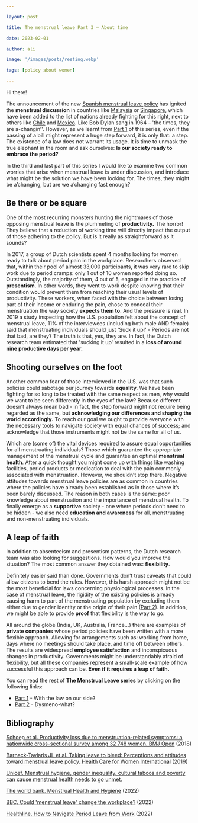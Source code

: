 ```yaml
---

layout: post

title: The menstrual leave Part 3 – About time

date: 2023-02-01

author: ali

image: '/images/posts/resting.webp'

tags: [policy about women]

--- 
```


Hi there!

The announcement of the new [Spanish menstrual leave policy](https://www.igualdad.gob.es/servicios/participacion/audienciapublica/PublishingImages/Paginas/anteproyecto-lo-salud-sexual-reproductiva-interrup/APLO%20modificaci%C3%B3n%20LO%202-2010%20audiencia%20p%C3%BAblica.pdf) has ignited the **menstrual discussion** in countries like [Malaysia](https://www.humanresourcesonline.net/leaders-in-malaysia-weigh-in-on-menstrual-leave-as-putrajaya-looks-into-feasibility) or [Singapore](https://humanresourcesonline.net/68-of-women-surveyed-in-singapore-would-continue-to-work-despite-intense-period-pains-as-they-fear-being-judged), which have been added to the list of nations already fighting for this right, next to others like [Chile](https://www.bcn.cl/delibera/show_iniciativa?id_colegio=2202&idnac=2&patro=0&nro_torneo=2017) and [Mexico](https://mujeres.expansion.mx/actualidad/2022/06/03/menstruacion-digna-pendiente-centros-de-trabajo). Like Bob Dylan sang in 1964 – 'the times, they are a-changin’'. However, as we learnt from [Part 1](https://themodernhypatia.com/blog/2022-12-21-the-menstrual-leave-part-1-with-the-law-on-our-side) of this series, even if the passing of a bill might represent a huge step forward, it is only that: a step. The existence of a law does not warrant its usage. It is time to unmask the true elephant in the room and ask ourselves: **Is our society ready to embrace the period?**

In the third and last part of this series I would like to examine two common worries that arise when menstrual leave is under discussion, and introduce what might be the solution we have been looking for.  The times, they might be a’changing, but are we a’changing fast enough?


## Be there or be square

One of the most recurring monsters hunting the nightmares of those opposing menstrual leave is the plummeting of **productivity.** The horror! They believe that a reduction of working time will directly impact the output of those adhering to the policy. But is it really as straightforward as it sounds?

In 2017, a group of Dutch scientists spent 4 months looking for women ready to talk about period pain in the workplace. Researchers observed that, within their pool of almost 33,000 participants, it was very rare to skip work due to period cramps: only 1 out of 10 women reported doing so. Outstandingly, the majority of them, 4 out of 5, engaged in the practice of **presentism**. In other words, they went to work despite knowing that their condition would prevent them from reaching their usual levels of productivity. These workers, when faced with the choice between losing part of their income or enduring the pain, chose to conceal their menstruation the way society **expects them to**. And the pressure is real. In 2019 a study inspecting how the U.S. population felt about the concept of menstrual leave, 11% of the interviewees (including both male AND female) said that menstruating individuals should just 'Suck it up!' - Periods are not that bad, are they? The truth is that, yes, they are. In fact, the Dutch research team estimated that 'sucking it up' resulted in a **loss of around nine productive days per year.** 


## Shooting ourselves on the foot

Another common fear of those interviewed in the U.S. was that such policies could sabotage our journey towards **equality**. We have been fighting for so long to be treated with the same respect as men, why would we want to be seen differently in the eyes of the law? Because different doesn’t always mean bad -  in fact, the step forward might not require being regarded as the same, but **acknowledging our differences and shaping the world accordingly.** To reach our goal we ought to provide everyone with the necessary tools to navigate society with equal chances of success; and acknowledge that those instruments might not be the same for all of us. 

Which are (some of) the vital devices required to assure equal opportunities for all menstruating individuals? Those which guarantee the appropriate management of the menstrual cycle and guarantee an optimal **menstrual health**. After a quick thought you might come up with things like washing facilities, period products or medication to deal with the pain commonly associated with menstruation. However, we shouldn’t stop there. Negative attitudes towards menstrual leave policies are as common in countries where the policies have already been established as in those where it’s been barely discussed. The reason in both cases is the same: poor knowledge about menstruation and the importance of menstrual health. To finally emerge as a **supportive** society - one where periods don’t need to be hidden - we also need **education and awareness** for all, menstruating and non-menstruating individuals. 


## A leap of faith 

In addition to absenteeism and presentism patterns, the Dutch research team was also looking for suggestions. How would you improve the situation? The most common answer they obtained was: **flexibility**.

Definitely easier said than done. Governments don’t trust caveats that could allow citizens to bend the rules. However, this harsh approach might not be the most beneficial for laws concerning physiological processes. In the case of menstrual leave, the rigidity of the existing policies is already causing harm to part of the menstruating population by excluding them either due to gender identity or the origin of their pain ([Part 2](https://themodernhypatia.com/blog/2023-01-11-the-menstrual-leave-part-2-dysmeno-what)). In addition, we might be able to provide **proof** that flexibility is the way to go. 

All around the globe (India, UK, Australia, France…) there are examples of **private companies** whose period policies have been written with a more flexible approach. Allowing for arrangements such as: working from home, days where no meetings should take place, and time off between others. The results are widespread **employee satisfaction** and inconspicuous changes in productivity. Governments might be understandably afraid of flexibility, but all these companies represent a small-scale example of how successful this approach can be. **Even if it requires a leap of faith.**

You can read the rest of **The Menstrual Leave series** by clicking on the following links: 



* [Part 1](https://themodernhypatia.com/blog/2022-12-21-the-menstrual-leave-part-1-with-the-law-on-our-side) - With the law on our side?
* [Part 2](https://themodernhypatia.com/blog/2023-01-11-the-menstrual-leave-part-2-dysmeno-what) - Dysmeno-what? 


## Bibliography

[Schoep et al. Productivity loss due to menstruation-related symptoms: a nationwide cross-sectional survey among 32 748 women. BMJ Open](https://bmjopen.bmj.com/content/9/6/e026186) (2018)

[Barnack-Tavlaris JL et al. Taking leave to bleed: Perceptions and attitudes toward menstrual leave policy. Health Care for Women International](https://www.tandfonline.com/doi/full/10.1080/07399332.2019.1639709) (2019)

[Unicef. Menstrual hygiene, gender inequality, cultural taboos and poverty can cause menstrual health needs to go unmet](https://www.unicef.org/wash/menstrual-hygiene). 

[The world bank. Menstrual Health and Hygiene](https://www.worldbank.org/en/topic/water/brief/menstrual-health-and-hygiene) (2022) 

[BBC. Could 'menstrual leave' change the workplace?](https://www.bbc.com/worklife/article/20220426-could-menstrual-leave-change-the-workplace) (2022)

[Healthline. How to Navigate Period Leave from Work](https://www.healthline.com/health/period-leave-from-work) (2022) 
